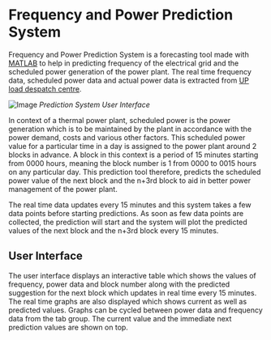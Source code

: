 # Frequency and Power Prediction System
Frequency and Power Prediction System is a forecasting tool made with [MATLAB](https://www.mathworks.com/products/matlab.html) to help in predicting frequency of the electrical grid and the scheduled power generation of the power plant.
The real time frequency data, scheduled power data and actual power data is extracted from [UP load despatch centre](https://www.upsldc.org/real-time-data).

![Image](https://github.com/Nesasio/Scheduled-Power-Prediction-System/assets/110229836/1580873a-3168-4ea5-afea-554567a9e657)
*Prediction System User Interface*

In context of a thermal power plant, scheduled power is the power generation which is to be maintained by the plant in accordance with the power demand, costs and various other factors. This scheduled power value for a particular time in a day is assigned to the power plant around 2 blocks in advance. A block in this context is a period of 15 minutes starting from 0000 hours, meaning the block number is 1 from 0000 to 0015 hours on any particular day. This prediction tool therefore, predicts the scheduled power value of the next block and the n+3rd block to aid in better power management of the power plant.

The real time data updates every 15 minutes and this system takes a few data points before starting predictions. As soon as few data points are collected, the prediction will start and the system will plot the predicted values of the next block and the n+3rd block every 15 minutes.

## User Interface
The user interface displays an interactive table which shows the values of frequency, power data and block number along with the predicted suggestion for the next block which updates in real time every 15 minutes.
The real time graphs are also displayed which shows current as well as predicted values. Graphs can be cycled between power data and frequency data from the tab group.
The current value and the immediate next prediction values are shown on top.
